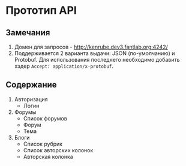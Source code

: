 # Прототип API

## Замечания
1. Домен для запросов - http://kenrube.dev3.fantlab.org:4242/
2. Поддерживается 2 варианта выдачи: JSON (по-умолчанию) и Protobuf. Для использования последнего необходимо добавить хэдер `Accept: application/x-protobuf`.

## Содержание
1. Авторизация
    * Логин
2. Форумы
    * Список форумов
    * Форум
    * Тема
3. Блоги
    * Список рубрик
    * Список авторских колонок
    * Авторская колонка
